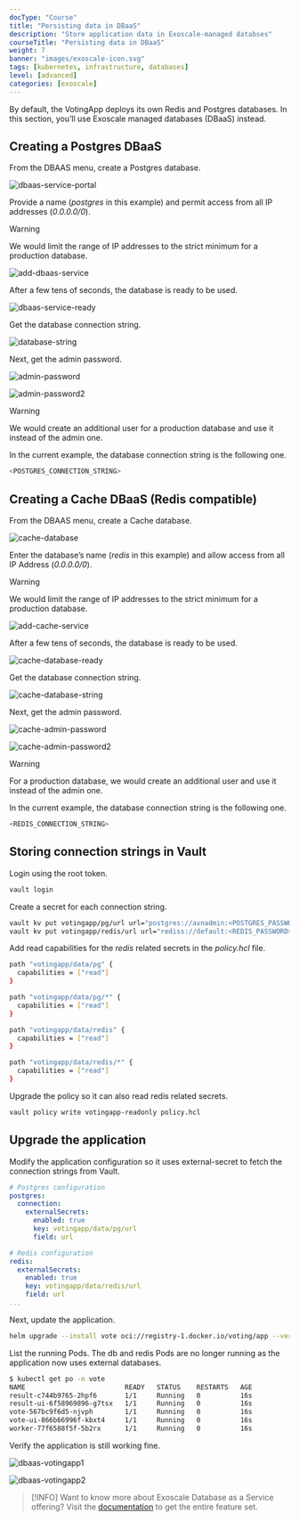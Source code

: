 ```yaml
---
docType: "Course"
title: "Persisting data in DBaaS"
description: "Store application data in Exoscale-managed databses"
courseTitle: "Persisting data in DBaaS"
weight: 7
banner: "images/exoscale-icon.svg"
tags: [kubernetes, infrastructure, databases]
level: [advanced]
categories: [exoscale]
---
```


By default, the VotingApp deploys its own Redis and Postgres databases. In this section, you’ll use Exoscale managed databases (DBaaS) instead.

## Creating a Postgres DBaaS

From the DBAAS menu, create a Postgres database.

![dbaas-service-portal](dbaas-service-portal.png)

Provide a name (*postgres* in this example) and permit access from all IP addresses (*0.0.0.0/0*).

> [!WARNING]
> We would limit the range of IP addresses to the strict minimum for a production database.

![add-dbaas-service](add-dbaas-service.png)

After a few tens of seconds, the database is ready to be used.

![dbaas-service-ready](dbaas-service-ready.png)

Get the database connection string.

![database-string](database-string.png)

Next, get the admin password.

![admin-password](admin-password.png)

![admin-password2](admin-password2.png)

> [!WARNING]
> We would create an additional user for a production database and use it instead of the admin one.

In the current example, the database connection string is the following one.

```bash
<POSTGRES_CONNECTION_STRING>
```

## Creating a Cache DBaaS (Redis compatible)

From the DBAAS menu, create a Cache database.

![cache-database](cache-database.png)

Enter the database’s name (*redis* in this example) and allow access from all IP Address (*0.0.0.0/0*).

> [!WARNING]
> We would limit the range of IP addresses to the strict minimum for a production database.

![add-cache-service](add-cache-service.png)

After a few tens of seconds, the database is ready to be used.

![cache-database-ready](cache-database-ready.png)

Get the database connection string.

![cache-database-string](cache-database-string.png)

Next, get the admin password.

![cache-admin-password](cache-admin-password.png)

![cache-admin-password2](cache-admin-password2.png)

> [!WARNING]
> For a production database, we would create an additional user and use it instead of the admin one.

In the current example, the database connection string is the following one.

```bash
<REDIS_CONNECTION_STRING>
```

## Storing connection strings in Vault

Login using the root token.

```bash
vault login
```

Create a secret for each connection string.

```bash
vault kv put votingapp/pg/url url="postgres://avnadmin:<POSTGRES_PASSWORD>@..."
vault kv put votingapp/redis/url url="rediss://default:<REDIS_PASSWORD>@..."
```

Add read capabilities for the *redis* related secrets in the *policy.hcl* file.

```bash
path "votingapp/data/pg" {
  capabilities = ["read"]
}

path "votingapp/data/pg/*" {
  capabilities = ["read"]
}

path "votingapp/data/redis" {
  capabilities = ["read"]
}

path "votingapp/data/redis/*" {
  capabilities = ["read"]
}
```

Upgrade the policy so it can also read redis related secrets.

```bash
vault policy write votingapp-readonly policy.hcl
```

## Upgrade the application

Modify the application configuration so it uses external-secret to fetch the connection strings from Vault.

```yaml {filename="values.yaml"}
# Postgres configuration
postgres:
  connection:
    externalSecrets:
      enabled: true
      key: votingapp/data/pg/url
      field: url

# Redis configuration
redis:
  externalSecrets:
    enabled: true
    key: votingapp/data/redis/url
    field: url
...
```

Next, update the application.

```bash
helm upgrade --install vote oci://registry-1.docker.io/voting/app --version v1.0.36 --namespace vote --create-namespace -f values.yaml
```

List the running Pods. The db and redis Pods are no longer running as the application now uses external databases.

```bash
$ kubectl get po -n vote
NAME                         READY   STATUS    RESTARTS   AGE
result-c744b9765-2hpf6       1/1     Running   0          16s
result-ui-6f58969896-g7tsx   1/1     Running   0          16s
vote-567bc9f6d5-njvph        1/1     Running   0          16s
vote-ui-866b66996f-kbxt4     1/1     Running   0          16s
worker-77f6588f5f-5b2rx      1/1     Running   0          16s
```

Verify the application is still working fine.

![dbaas-votingapp1](dbaas-votingapp1.png)

![dbaas-votingapp2](dbaas-votingapp2.png)

> [!INFO]
> Want to know more about Exoscale Database as a Service offering? Visit the [documentation](https://community.exoscale.com/product/dbaas/) to get the entire feature set.